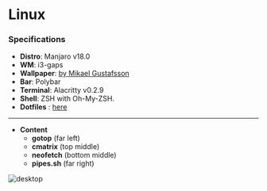 # Linux

### Specifications
- **Distro**: Manjaro v18.0
- **WM**: i3-gaps
- **Wallpaper**: [by Mikael Gustafsson](https://i.redd.it/mxld4d2grs421.png)
- **Bar**: Polybar
- **Terminal**: Alacritty v0.2.9
- **Shell**: ZSH with Oh-My-ZSH.
- **Dotfiles** : [here](https://github.com/Kiedtl/dotfiles)

---

- **Content**
    - **gotop** (far left)
    - **cmatrix** (top middle)
    - **neofetch** (bottom middle)
    - **pipes.sh** (far right)

<picture>
  <source srcset="/images/screenshot-laptop-1.webp" type="image/webp">
  <source srcset="/images/screenshot-laptop-1.png" type="image/png">
  <img src="/images/screenshot-laptop-1.png" alt="desktop">
</picture>
